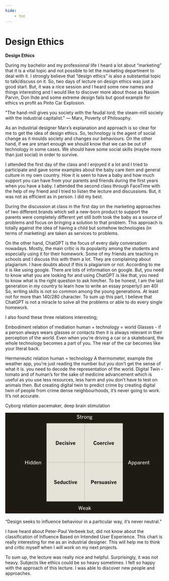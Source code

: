 ```yaml
---
hide:
    - toc
---
```


# Design Ethics


**Design Ethics**

During my bachelor and my professional life I heard a lot about “marketing” that it is a vital topic and not possible to let the marketing department to deal with it. I strongly believe that “design ethics” is also a substantial topic to talk/discuss on it. So, two days of lecture on design ethics was just a good start. But, it was a nice session and I heard some new names and things interesting and I would like to discover more about those as Nassim Parvin, Don Ihde and some extreme design fails but good example for ethics vs profit as Pinto Car Explosion.

"The hand-mill gives you society with the feudal lord; the steam-mill society with the industrial capitalist." ― Marx, Poverty of Philosophy.

As an Industrial designer Marx’s explanation and approach is so clear for me to get the idea of design ethics. So,  technology is the agent of social change as it moulds society and changes our behaviours. On the other hand, if we are smart enough we should know that we can be out of technology in some cases. We should have some social skills (maybe more than just social) in order to survive.

I attended the first day of the class and I enjoyed it a lot and I tried to participate and gave some examples about the baby care item and general culture in my own country. How it is seen to have a baby and how much support you can have from your parents and friends during the first years when you have a baby. I attended the second class through FaceTime with the help of my friend and I tried to listen the lecture and discussions. But, it was not as efficient as in person. I did my best.


During the discussion at class in the first day on the marketing approaches of two different brands which sell a new-born product to support the parents were completely different yet still both took the baby as a source of problems and focus on bringing a solution to that problem. This approach is totally against the idea of having a child but somehow technologies (in terms of marketing) are taken as services to problems.

On the other hand, ChatGPT is the focus of every daily conversation nowadays. Mostly, the main critic is its popularity among the students and especially using it for their homework. Some of my friends are teaching in schools and I discuss this with them a lot. They are complaining about plagiarism. I have doubts about if this is plagiarism or not. According to me it is like using google. There are lots of information on google. But, you need to know what you are looking for and using ChatGPT is like that, you need to know what is the right question to ask him/her. To be honest, I am the last generation in my country to learn how to write an essay properly(I am 40) So, writing skills is not so common among the young generations. At least not for more than 140/280 character. To sum up this part, I believe that ChatGPT is not a miracle to solve all the problems or able to do every single homework.

I also found these three relations interesting;

Embodiment relation of mediation
human + technology = world
Glasses - if a person always wears glasses or contacts then it is always relevant in their perception of the world. Even when you're driving a car or a skateboard, the whole technology becomes a part of you. The rear of the car becomes like your literal back.

Hermeneutic relation
human = technology
A thermometer, example the weather app, you’re just reading the number but you don’t get the sense of what it is. you need to decode the representation of the world.
Digital Twin - tomato and of human’s for the sake of medicine advancement which is useful as you use less resources, less harm and you don’t have to test on animals then.
But creating digital twin to predict crime by creating digital twin of people from crime dense neighbourhoods, it’s never going to work. It’s not accurate.

Cyborg relation pacemaker, deep brain stimulation

![](../images/classification_ethics.jpg)

“Design seeks to influence behaviour in a particular way, it’s never neutral.”

I have heard about Peter-Paul Verbeek but, did not know about the classification of Influence Based on Intended User Experience. This chart is really interesting for me as an industrial designer. This will help me to think and critic myself when I will work on my next projects.

To sum up, the lecture was really nice and helpful. Surprisingly, it was not heavy. Subjects like ethics could be so heavy sometimes. I felt so happy with the approach of this lecture. I was able to discover new people and approaches.
